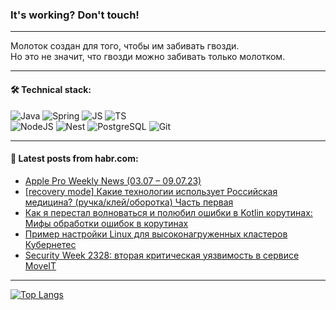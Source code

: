 ### It's working? Don't touch!

---
Молоток создан для того, чтобы им забивать гвозди. <br>
Но это не значит, что гвозди можно забивать только молотком.

---

#### 🛠️ Technical stack:

![Java](https://img.shields.io/badge/Java-informational?logo=Oracle&style=flat&logoColor=white&color=FF4500)
![Spring](https://img.shields.io/badge/SpringBoot-informational?logo=SpringBoot&style=flat&logoColor=white&color=6495ED)
![JS](https://img.shields.io/badge/JS-informational?logo=javaScript&style=flat&logoColor=black&color=F7Df1E)
![TS](https://img.shields.io/badge/TypeScript-informational?logo=typeScript&style=flat&logoColor=black&color=0667A8)  <br>
![NodeJS](https://img.shields.io/badge/NodeJS-informational?logo=node.js&style=flat&logoColor=white&color=43853D)
![Nest](https://img.shields.io/badge/NestJS-informational?logo=NestJS&style=flat&logoColor=white&color=red)
![PostgreSQL](https://img.shields.io/badge/PostgreSQL-informational?logo=PostgreSQL&style=flat&logoColor=white&color=DAA520)
![Git](https://img.shields.io/badge/Git-informational?logo=git&style=flat&logoColor=white&color=778899)

___

#### 💬 Latest posts from habr.com:

<!-- BLOG-POST-LIST:START -->
- [Apple Pro Weekly News &lpar;03.07 – 09.07.23&rpar;](https://habr.com/ru/articles/747170/?utm_source=habrahabr&utm_medium=rss&utm_campaign=747170)
- [[recovery mode] Какие технологии использует Российская медицина? &lpar;ручка/клей/оборотка&rpar; Часть первая](https://habr.com/ru/articles/747158/?utm_source=habrahabr&utm_medium=rss&utm_campaign=747158)
- [Как я перестал волноваться и полюбил ошибки в Kotlin корутинах: Мифы обработки ошибок в корутинах](https://habr.com/ru/articles/747146/?utm_source=habrahabr&utm_medium=rss&utm_campaign=747146)
- [Пример настройки Linux для высоконагруженных кластеров Кубернетес](https://habr.com/ru/articles/747118/?utm_source=habrahabr&utm_medium=rss&utm_campaign=747118)
- [Security Week 2328: вторая критическая уязвимость в сервисе MoveIT](https://habr.com/ru/companies/kaspersky/articles/747052/?utm_source=habrahabr&utm_medium=rss&utm_campaign=747052)
<!-- BLOG-POST-LIST:END -->

---
[![Top Langs](https://github-readme-stats-git-master-advtsetting-gmailcom.vercel.app/api/top-langs/?username=zloylis&langs_count=10&hide_title=false&title_color=e6edf3&size_weight=0.5&count_weight=0.5&layout=compact&hide_border=true&theme=dracula)](https://github.com/zloylis)

<!-- ![GitHub stats](https://github-readme-stats-git-master-advtsetting-gmailcom.vercel.app/api?username=zloylis&show_icons=true&hide_border=true&theme=dracula&hide_title=true&include_all_commits=true&count_private=true&hide=contribs&hide_rank=true) -->
